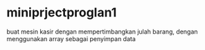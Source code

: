 # miniprjectproglan1
buat mesin kasir dengan mempertimbangkan julah barang, dengan menggunakan array sebagai penyimpan data
